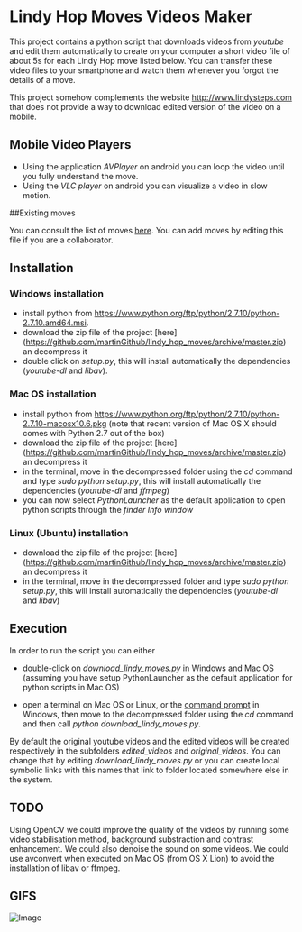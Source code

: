 # Lindy Hop Moves Videos Maker
This project contains a python script that downloads videos from *youtube* and edit them automatically to create on your computer a short video file of about 5s for each Lindy Hop move listed below. You can transfer these video files to your smartphone and watch them whenever you forgot the details of a move.

This project somehow complements the website http://www.lindysteps.com that does not provide a way to download edited version of the video on a mobile.

## Mobile Video Players 

* Using the application *AVPlayer* on android you can loop the video until you fully understand the move.
* Using the *VLC player* on android you can visualize a video in slow motion.

##Existing moves

You can consult the list of moves [here](listmoves.md).
You can add moves by editing this file if you are a collaborator.


## Installation

### Windows installation

* install python from https://www.python.org/ftp/python/2.7.10/python-2.7.10.amd64.msi.
* download the zip file of the project [here] (https://github.com/martinGithub/lindy_hop_moves/archive/master.zip) an decompress it 
* double click on *setup.py*, this will install automatically the dependencies (*youtube-dl* and *libav*). 

### Mac OS installation

* install python from https://www.python.org/ftp/python/2.7.10/python-2.7.10-macosx10.6.pkg (note that recent version of Mac OS X should comes with Python 2.7 out of the box)
* download the zip file of the project [here] (https://github.com/martinGithub/lindy_hop_moves/archive/master.zip) an decompress it 
* in the terminal, move in the decompressed folder using the *cd* command and type *sudo python setup.py*, this will install automatically the dependencies (*youtube-dl* and *ffmpeg*)
* you can now select *PythonLauncher* as the default application to open python scripts  through the *finder Info window*

### Linux (Ubuntu) installation 

* download the zip file of the project [here] (https://github.com/martinGithub/lindy_hop_moves/archive/master.zip) an decompress it 
* in the terminal, move in the decompressed folder and type *sudo python setup.py*, this will install automatically the dependencies (*youtube-dl* and *libav*)

## Execution


In order to run the script you can either 

*  double-click on *download_lindy_moves.py* in Windows and Mac OS (assuming you have setup PythonLauncher as the default application for python scripts in Mac OS) 

* open a terminal on Mac OS or Linux, or the [command prompt](http://www.7tutorials.com/7-ways-launch-command-prompt-windows-7-windows) in Windows, then move to the decompressed folder using the *cd* command and then call *python download_lindy_moves.py*. 


By default the original youtube videos and the edited videos will be created respectively in the subfolders *edited_videos* and *original_videos*. You can change that by editing *download_lindy_moves.py* or you can create local symbolic links with this names that link to folder located somewhere else in the system.

## TODO
Using OpenCV we could improve the quality of the videos by running some video stabilisation method, background substraction and contrast enhancement.
We could also denoise the sound on some videos.
We could use avconvert when executed on Mac OS (from OS X Lion) to avoid the installation of libav or ffmpeg.

## GIFS


![Image](http://cdn.yourepeat.com/media/gif/002/499/901/1c9742f5c51469acb193029dcdf6e58e.gif?raw=true)














